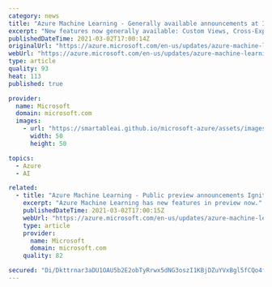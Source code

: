 ```yaml
---
category: news
title: "Azure Machine Learning - Generally available announcements at Ignite, March 2021. "
excerpt: "New features now generally available: Custom Views, Cross-Experiment Run Comparison and Role-based access control. "
publishedDateTime: 2021-03-02T17:00:14Z
originalUrl: "https://azure.microsoft.com/en-us/updates/azure-machine-learning-generally-available-announcements-at-ignite-march-2021/"
webUrl: "https://azure.microsoft.com/en-us/updates/azure-machine-learning-generally-available-announcements-at-ignite-march-2021/"
type: article
quality: 93
heat: 113
published: true

provider:
  name: Microsoft
  domain: microsoft.com
  images:
    - url: "https://smartableai.github.io/microsoft-azure/assets/images/organizations/microsoft.com-50x50.jpg"
      width: 50
      height: 50

topics:
  - Azure
  - AI

related:
  - title: "Azure Machine Learning - Public preview announcements Ignite, March 2021. "
    excerpt: "Azure Machine Learning has new features in preview now."
    publishedDateTime: 2021-03-02T17:00:15Z
    webUrl: "https://azure.microsoft.com/en-us/updates/azure-machine-learning-preview-announcements-ignite-march-2021/"
    type: article
    provider:
      name: Microsoft
      domain: microsoft.com
    quality: 82

secured: "Di/Dkttrnar3aDU1OAU5b2E2obTyRrwx5dNG3oszI1KBjDZuYVxBgl5fCQo4fJq4aYGCXmkU7JyeQxGWdMmNKVUZjSdC9F2G5EkB27WWIBo2yRjFhAcjbPG248Dch6pEYnjm6GVGzRnivIgA3WEel+PN0rtIet9frXPfyKPOJX6QeFWWHv1iYPx5pnwQ85CEluWMlIKeVnjNdgIw+5aIigBEc6pPE/gbocDXkTjJSgflO4IHZFrGXrVLMpj869Z/Y1i3GDbDNZFczo97manl/zFvR0QIWQKar+qKOzyOa9J4Aec7tsktSv3PZZefrRc5Q3BWIEUevF2Zsd00LKpennY2x8r4YWdXB2LE1bnad4g=;2uYgwrLUasJWOpePwi7ibQ=="
---
```


